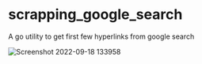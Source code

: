 # scrapping_google_search
 A go utility to get first few hyperlinks from google search
 
 
 
![Screenshot 2022-09-18 133958](https://user-images.githubusercontent.com/174544/190907328-df119663-1da6-4e30-8388-4e1c268475a6.png)

